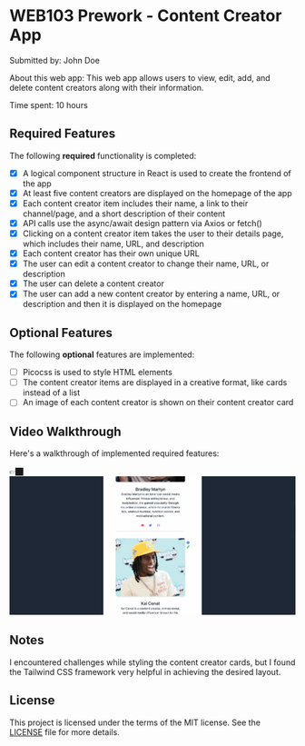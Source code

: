 # WEB103 Prework - Content Creator App

Submitted by: John Doe

About this web app: This web app allows users to view, edit, add, and delete content creators along with their information.

Time spent: 10 hours

## Required Features

The following **required** functionality is completed:

- [x] A logical component structure in React is used to create the frontend of the app
- [x] At least five content creators are displayed on the homepage of the app
- [x] Each content creator item includes their name, a link to their channel/page, and a short description of their content
- [x] API calls use the async/await design pattern via Axios or fetch()
- [x] Clicking on a content creator item takes the user to their details page, which includes their name, URL, and description
- [x] Each content creator has their own unique URL
- [x] The user can edit a content creator to change their name, URL, or description
- [x] The user can delete a content creator
- [x] The user can add a new content creator by entering a name, URL, or description and then it is displayed on the homepage

## Optional Features

The following **optional** features are implemented:

- [ ] Picocss is used to style HTML elements
- [ ] The content creator items are displayed in a creative format, like cards instead of a list
- [ ] An image of each content creator is shown on their content creator card

## Video Walkthrough

Here's a walkthrough of implemented required features:

👉🏿<img src='https://github.com/JohnSantiago00/Creatorverse/blob/main/creatorverse/creatorverse.gif' title='Video Walkthrough' width='' alt='Video Walkthrough' />

## Notes

I encountered challenges while styling the content creator cards, but I found the Tailwind CSS framework very helpful in achieving the desired layout.

## License

This project is licensed under the terms of the MIT license. See the [LICENSE](LICENSE) file for more details.
